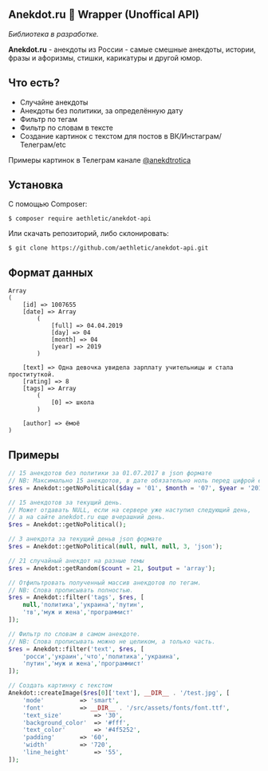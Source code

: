 ## Anekdot.ru 🤣 Wrapper (Unoffical API)

*Библиотека в разработке.*

**Anekdot.ru** - анекдоты из России - самые смешные анекдоты, истории, фразы и афоризмы, стишки, карикатуры и другой юмор. 

## Что есть?
- Случайне анекдоты
- Анекдоты без политики, за определённую дату
- Фильтр по тегам
- Фильтр по словам в тексте
- Создание картинок с текстом для постов в ВК/Инстаграм/Телеграм/etc

Примеры картинок в Телеграм канале [@anekdtrotica](https://t.me/anekdrotica "@anekdtrotica")

## Установка
С помощью Composer:

`$ composer require aethletic/anekdot-api`

Или скачать репозиторий, либо склонировать:

`$ git clone https://github.com/aethletic/anekdot-api.git`

## Формат данных
    Array
    (
        [id] => 1007655
        [date] => Array
            (
                [full] => 04.04.2019
                [day] => 04
                [month] => 04
                [year] => 2019
            )
    
        [text] => Одна девочка увидела зарплату учительницы и стала проституткой.
        [rating] => 8
        [tags] => Array
            (
                [0] => школа
            )
    
        [author] => ёмоё
    )
    
## Примеры
```php
// 15 анекдотов без политики за 01.07.2017 в json формате
// NB: Максимально 15 анекдотов, в дате обязательно ноль перед цифрой если < 10.
$res = Anekdot::getNoPolitical($day = '01', $month = '07', $year = '2017', $count = 15, 'json');

// 15 анекдотов за текущий день.
// Может отдавать NULL, если на сервере уже наступил следующий день, 
// а на сайте anekdot.ru еще вчерашний день.
$res = Anekdot::getNoPolitical();

// 3 анекдота за текущий деньв json формате
$res = Anekdot::getNoPolitical(null, null, null, 3, 'json');

// 21 случайный анекдот на разные темы
$res = Anekdot::getRandom($count = 21, $output = 'array');

// Отфильтровать полученный массив анекдотов по тегам.
// NB: Слова прописывать полностью.
$res = Anekdot::filter('tags', $res, [
	null,'политика','украина','путин',
	'тв','муж и жена','программист'
]);

// Фильтр по словам в самом анекдоте.
// NB: Слова прописывать можно не целиком, а только часть.
$res = Anekdot::filter('text', $res, [
	'росси','украин','что','политика','украина',
	'путин','муж и жена','программист'
]);

// Создать картинку с текстом
Anekdot::createImage($res[0]['text'], __DIR__ . '/test.jpg', [
	'mode' 			=> 'smart',
	'font' 			=> __DIR__ . '/src/assets/fonts/font.ttf',
	'text_size' 		=> '30',
	'background_color' 	=> '#fff',
	'text_color' 		=> '#4f5252',
	'padding' 		=> '60',
	'width'			=> '720',
	'line_height'		=> '55',
]);
```
